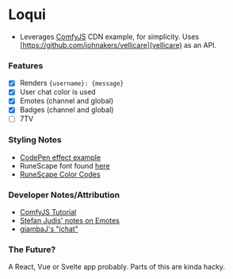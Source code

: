# Loqui

- Leverages [ComfyJS](https://github.com/instafluff/comfyjs) CDN example, for simplicity. Uses
[https://github.com/johnakers/vellicare](vellicare) as an API.

### Features

- [x] Renders `{username}: {message}`
- [x] User chat color is used
- [x] Emotes (channel and global)
- [x] Badges (channel and global)
- [ ] 7TV

### Styling Notes

- [CodePen effect example](https://codepen.io/ss/pen/wGXOxa)
- RuneScape font found [here](https://fontstruct.com/fontstructions/show/855573/runescape_chat_07)
- [RuneScape Color Codes](https://oldschool.runescape.wiki/w/RuneScape:Colour_codes)

### Developer Notes/Attribution

- [ComfyJS Tutorial](https://dev.to/annetawamono/how-to-build-a-twitch-chat-overlay-326b)
- [Stefan Judis' notes on Emotes](https://www.stefanjudis.com/blog/how-to-display-twitch-emotes-in-tmi-js-chat-messages/)
- [giambaJ's "jchat"](https://www.giambaj.it/twitch/jchat/)

### The Future?

A React, Vue or Svelte app probably. Parts of this are kinda hacky.
